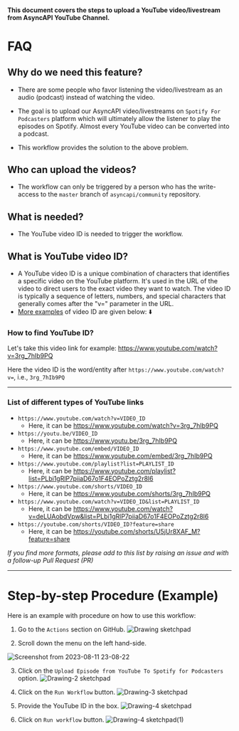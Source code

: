 #### This document covers the steps to upload a YouTube video/livestream from AsyncAPI YouTube Channel.

# FAQ

## Why do we need this feature?

- There are some people who favor listening the video/livestream as an audio (podcast) instead of watching the video.

- The goal is to upload our AsyncAPI video/livestreams on `Spotify For Podcasters` platform which will ultimately allow the listener to play the episodes on Spotify. Almost every YouTube video can be converted into a podcast.

- This workflow provides the solution to the above problem.

## Who can upload the videos?

- The workflow can only be triggered by a person who has the write-access to the `master` branch of `asyncapi/community` repository.

## What is needed?

- The YouTube video ID is needed to trigger the workflow.

## What is YouTube video ID?

- A YouTube video ID is a unique combination of characters that identifies a specific video on the YouTube platform. It's used in the URL of the video to direct users to the exact video they want to watch. The video ID is typically a sequence of letters, numbers, and special characters that generally comes after the "v=" parameter in the URL.
- [More examples](#list-of-different-types-of-youtube-links) of video ID are given below: ⬇️

### How to find YouTube ID?

Let's take this video link for example: https://www.youtube.com/watch?v=3rg_7hIb9PQ

Here the video ID is the word/entity after `https://www.youtube.com/watch?v=`, i.e., `3rg_7hIb9PQ`

***

### List of different types of YouTube links

- `https://www.youtube.com/watch?v=VIDEO_ID`
  - Here, it can be https://www.youtube.com/watch?v=3rg_7hIb9PQ
- `https://youtu.be/VIDEO_ID`
  - Here, it can be https://www.youtu.be/3rg_7hIb9PQ
- `https://www.youtube.com/embed/VIDEO_ID`
  - Here, it can be https://www.youtube.com/embed/3rg_7hIb9PQ
- `https://www.youtube.com/playlist?list=PLAYLIST_ID`
  - Here, it can be https://www.youtube.com/playlist?list=PLbi1gRlP7piiaD67o1F4EOPoZztg2r8l6
- `https://www.youtube.com/shorts/VIDEO_ID`
  - Here, it can be https://www.youtube.com/shorts/3rg_7hIb9PQ
- `https://www.youtube.com/watch?v=VIDEO_ID&list=PLAYLIST_ID`
  - Here, it can be https://www.youtube.com/watch?v=deLUAobdVpw&list=PLbi1gRlP7piiaD67o1F4EOPoZztg2r8l6
- `https://youtube.com/shorts/VIDEO_ID?feature=share`
  - Here, it can be https://youtube.com/shorts/U5jUr8XAF_M?feature=share

*If you find more formats, please add to this list by raising an issue and with a follow-up Pull Request (PR)*

***

# Step-by-step Procedure (Example)

Here is an example with procedure on how to use this workflow:

1. Go to the `Actions` section on GitHub. ![Drawing sketchpad](https://github.com/AnimeshKumar923/asyncapi-community/assets/99868037/12be967e-75bf-40ad-acb6-13664b5aaffc)

2. Scroll down the menu on the left hand-side.

![Screenshot from 2023-08-11 23-08-22](https://github.com/AnimeshKumar923/asyncapi-community/assets/99868037/31bbe495-0329-459b-83f7-c51474fb82a0)

3. Click on the `Upload Episode from YouTube To Spotify for Podcasters` option.
   ![Drawing-2 sketchpad](https://github.com/AnimeshKumar923/asyncapi-community/assets/99868037/6176c2a9-ed2f-45a8-aa98-797da9d7de88)

4. Click on the `Run Workflow` button. ![Drawing-3 sketchpad](https://github.com/AnimeshKumar923/asyncapi-community/assets/99868037/81dc14ce-61bf-4b97-b1d8-6b29d24773fa)
5. Provide the YouTube ID in the box. ![Drawing-4 sketchpad](https://github.com/AnimeshKumar923/asyncapi-community/assets/99868037/e0b8f092-df13-44ab-9e4e-7cdfcf551975)
6. Click on `Run workflow` button. ![Drawing-4 sketchpad(1)](https://github.com/AnimeshKumar923/asyncapi-community/assets/99868037/628e4c20-c2d6-4b76-9894-16c97b4a8501)

 
